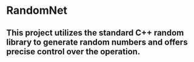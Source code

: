# RandomNet
## This project utilizes the standard C++ random library to generate random numbers and offers precise control over the operation.
